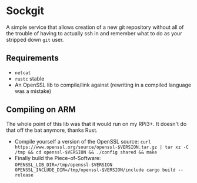 # Sockgit

A simple service that allows creation of a new git repository without all of the trouble of having to actually ssh in and remember what to do as your stripped down `git` user.

## Requirements

- `netcat`
- `rustc` stable
- An OpenSSL lib to compile/link against (rewriting in a compiled language was a mistake)

## Compiling on ARM

The whole point of this lib was that it would run on my RPi3+. It doesn't do that off the bat anymore, thanks Rust.

- Compile yourself a version of the OpenSSL source: `curl https://www.openssl.org/source/openssl-$VERSION.tar.gz | tar xz -C /tmp && cd openssl-$VERSION && ./config shared && make`
- Finally build the Piece-of-Software: `OPENSSL_LIB_DIR=/tmp/openssl-$VERSION OPENSSL_INCLUDE_DIR=/tmp/openssl-$VERSION/include cargo build --release`
